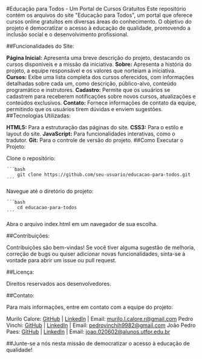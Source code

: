 #Educação para Todos - Um Portal de Cursos Gratuitos
Este repositório contém os arquivos do site "Educação para Todos", um portal que oferece cursos online gratuitos em diversas áreas do conhecimento. O objetivo do projeto é democratizar o acesso à educação de qualidade, promovendo a inclusão social e o desenvolvimento profissional.

##Funcionalidades do Site:

**Página Inicial:** Apresenta uma breve descrição do projeto, destacando os cursos disponíveis e a missão da iniciativa.
**Sobre:** Apresenta a história do projeto, a equipe responsável e os valores que norteiam a iniciativa.
**Cursos:** Exibe uma lista completa dos cursos oferecidos, com informações detalhadas sobre cada um, como descrição, público-alvo, conteúdo programático e instrutores.
**Cadastro:** Permite que os usuários se cadastrem para receberem notificações sobre novos cursos, atualizações e conteúdos exclusivos.
**Contato:** Fornece informações de contato da equipe, permitindo que os usuários tirem dúvidas e enviem sugestões.
##Tecnologias Utilizadas:

**HTML5:** Para a estruturação das páginas do site.
**CSS3:** Para o estilo e layout do site.
**JavaScript:** Para funcionalidades interativas, como o tradutor.
**Git:** Para o controle de versão do projeto.
##Como Executar o Projeto:

Clone o repositório:

    ´´´bash
        git clone https://github.com/seu-usuario/educacao-para-todos.git
    ´´´

Navegue até o diretório do projeto:

    ´´´bash
        cd educacao-para-todos
    ´´´

Abra o arquivo index.html em um navegador de sua escolha.

##Contribuições:

Contribuições são bem-vindas! Se você tiver alguma sugestão de melhoria, correção de bugs ou quiser adicionar novas funcionalidades, sinta-se à vontade para abrir um issue ou pull request.

##Licença:

Direitos reservados aos desenvolvedores.

##Contato:

Para mais informações, entre em contato com a equipe do projeto:

Murilo Calore: [GitHub](https://github.com/mucarii) | [LinkedIn](https://www.linkedin.com/in/murilo-ritto/) | Email: murilo.l.calore.r@gmail.com
Pedro Vinchi: [GitHub](https://github.com/pedrovinchi1) | [LinkedIn](https://www.linkedin.com/in/pedrovinchi) | Email: pedrovinchih9982@gmail.com
João Pedro Paes: [GitHub](https://github.com/joao-Paes) | [LinkedIn](https://www.linkedin.com/in/joaopedropaes/) | Email: joao.020602@alunos.utfpr.edu.br

##Junte-se a nós nesta missão de democratizar o acesso à educação de qualidade!